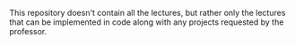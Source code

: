 This repository doesn't contain all the lectures, but rather only the lectures that can be implemented in code along with any projects requested by the professor. 
